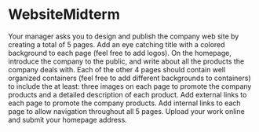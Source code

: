 # WebsiteMidterm
Your manager asks you to design and publish the company  web site by creating a total of 5 pages. Add an eye catching title with a colored background to each page (feel free to add logos).  On the homepage, introduce the company to the public, and write about all the products the company deals with. Each of the other 4  pages should contain well organized containers (feel free to add different backgrounds to containers)  to include the at least: three images on each page  to promote the company products and a detailed description of each product. Add external links to each page to promote the company products. Add internal links to each page to allow navigation throughout all 5 pages.
Upload your work online and submit your homepage address.
